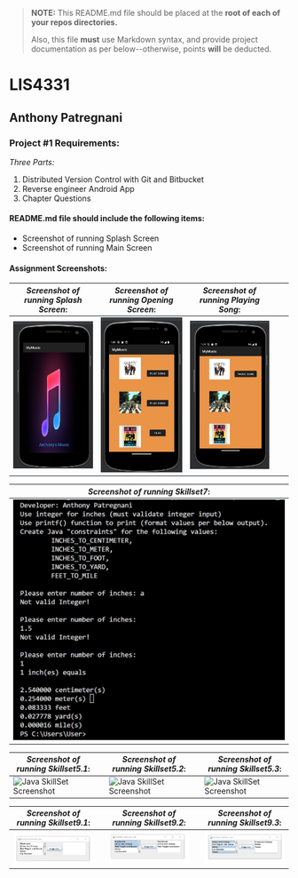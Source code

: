 > **NOTE:** This README.md file should be placed at the **root of each of your repos directories.**
>
>Also, this file **must** use Markdown syntax, and provide project documentation as per below--otherwise, points **will** be deducted.
>

# LIS4331

## Anthony Patregnani

### Project #1 Requirements:

*Three Parts:*

1. Distributed Version Control with Git and Bitbucket
2. Reverse engineer Android App
3. Chapter Questions

#### README.md file should include the following items:

* Screenshot of running Splash Screen
* Screenshot of running Main Screen



#### Assignment Screenshots:














| *Screenshot of running Splash Screen*: |  *Screenshot of running Opening Screen*: | *Screenshot of running Playing Song*: |  |   |
|---|---|---|---|---|
| ![Splash Screen](img/splashscreen.jpg) | ![Opening Screen](img/openingscreen.jpg)  | ![Song Playing](img/playingsong.jpg) |  |  |


| *Screenshot of running Skillset7*:  | 
|---|
|  ![Java SkillSet Screenshot](img/skillset7.jpg) | 

| *Screenshot of running Skillset5.1*:  |   | *Screenshot of running Skillset5.2*:  |   | *Screenshot of running Skillset5.3*:  |
|---|---|---|---|---|
|  ![Java SkillSet Screenshot](img/skillset5-1.jpg) |   | ![Java SkillSet Screenshot](img/skillset5-2.jpg)  |   | ![Java SkillSet Screenshot](img/skillset5-3.jpg)  |

| *Screenshot of running Skillset9.1*:  |   | *Screenshot of running Skillset9.2*:  |   | *Screenshot of running Skillset9.3*:  |
|---|---|---|---|---|
|  ![Java SkillSet Screenshot](img/skillset9.1.jpg) |   | ![Java SkillSet Screenshot](img/skillset9.2.jpg)  |   | ![Java SkillSet Screenshot](img/skillset9.3.jpg)  |

